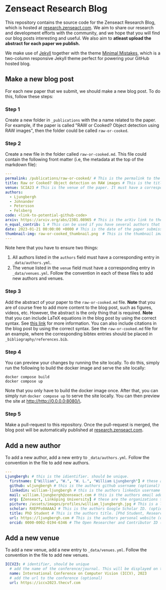 # Zenseact Research Blog
This repository contains the source code for the Zenseact Research Blog, which is hosted at [research.zenseact.com](https://research.zenseact.com). We aim to share our research and development efforts with the community, and we hope that you will find our blog posts interesting and useful. We also aim to **atleast upload the abstract for each paper we publish.**

We make use of [Jekyll](https://jekyllrb.com/) together with the theme [Minimal Mistakes](https://mmistakes.github.io/minimal-mistakes/), which is a two-column responsive Jekyll theme perfect for powering your GitHub hosted blog.


## Make a new blog post
For each new paper that we submit, we should make a new blog post. To do this, follow these steps:
### Step 1
Create a new folder in `_publications` with the a name related to the paper. For example, if the paper is called "RAW or Cooked? Object detection using RAW images", then the folder could be called `raw-or-cooked`.

### Step 2
Create a new file in the folder called `raw-or-cooked.md`. This file could contain the following front matter (i.e, the metadata at the top of the markdown file):
```yaml
---
permalink: /publications/raw-or-cooked/ # This is the permalink to the blog post. It should be the same as the name of the folder.
title: Raw or Cooked? Object detection on RAW images # This is the title of the paper
venue: SCIA23 # This is the venue of the paper. It must have a corresponding entry in `_data/venues.yml`.
authors:
  - Ljungbergh
  - Johnander
  - Petersson
  - Felsberg
code: <link-to-potential-github-code>
arxiv: https://arxiv.org/abs/2301.08965 # This is the arXiv link to the paper.
n_equal_contrib: 1 # This can be used if you have several authors that contributed equally to the paper. In this case, the first n authors listed in the `authors` field will be marked as equal contributors.
date: 2023-01-21 00:00:00 +0000 # This is the date of the paper submission
thumbnail-img: raw-or-cooked_thumbnail.png  # This is the thumbnail image that will be shown on the blog post. Next to the title.
---
```
Note here that you have to ensure two things:
1. All authors listed in the `authors` field must have a corresponding entry in `_data/authors.yml`.
2. The venue listed in the `venue` field must have a corresponding entry in `_data/venues.yml`.
Follow the convention in each of these files to add new authors and venues.

### Step 3
Add the abstract of your paper to the `raw-or-cooked.md` file. **Note** that you are of course free to add more content to the blog post, such as figures, videos, etc. However, the abstract is the only thing that is required. **Note** that you can include LaTeX equations in the blog post by using the correct syntax. See [this link](https://singyuan.github.io/posts/mathjax/add_tex/) for more information. You can also include citations in the blog post by using the correct syntax. See the `raw-or-cooked.md` file for an example, where the corresponding bibtex entries should be placed in `_bibliography/references.bib`.

### Step 4
You can preview your changes by running the site locally. To do this, simply run the following to build the docker image and serve the site locally:
```
docker compose build
docker compose up
```
Note that you only have to build the docker image once. After that, you can simply run `docker compose up` to serve the site locally. You can then preview the site at [http://http://0.0.0.0:8080/\<your-local-repo-dir>](http://http://0.0.0.0:8080/<your-local-repo-dir>).

### Step 5
Make a pull-request to this repository. Once the pull-request is merged, the blog post will be automatically published at [research.zenseact.com](https://research.zenseact.com).


## Add a new author
To add a new author, add a new entry to `_data/authors.yml`. Follow the convention in the file to add new authors.
```yaml
---
Ljungbergh: # this is the idientifier. should be unique.
  firstname: ["William", "W.", "W. L.", "William Ljungbergh"] # these are the first names of the author. Note that the order is important.
  github: wljungbergh # this is the authors github username (optional)
  linkedin: william-ljungbergh # this is the authors linkedin username (optional)
  mail: william.ljungbergh@zenseact.com # this is the authors email address (optional)
  org: [Zenseact, Linköping University] # these are the organizations that the author is affiliated with. Note that this does not have to be an array.
  picture: /assets/images/profiles/william_ljungbergh.jpg # This is a link to the authors profile picture. Should be a headshot. (optional)
  scholar: RXEPFo0AAAAJ # This is the authors Google Scholar ID. (optional)
  title: PhD Student # This is the authors title. [Phd Student, Researcher, Professor, Supervisor] (optional)
  url: https://ljungbergh.com # This is the authors personal website (optional)
  orcid: 0000-0002-0194-6346 # The Open Researcher and Contributor ID (optional)
```


## Add a new venue
To add a new venue, add a new entry to `_data/venues.yml`. Follow the convention in the file to add new venues.
```yaml
ICCV23: # identifier, should be unique
  # add the name of the conference/journal. This will be displayed on the blog post.
  name: International Conference on Computer Vision (ICCV), 2023
  # add the url to the conference (optional)
  url: https://iccv2023.thecvf.com
```
